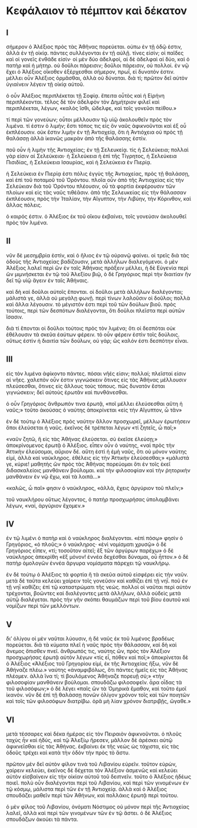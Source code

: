 # Κεφάλαιον τὸ πέμπτον καὶ δέκατον

## I

σήμερον ὀ Ἀλέξιος πρὸς τὰς Ἀθῆνας πορεύεται. οὐπω ἐν τῇ ὁδῷ ἐστιν, ἀλλὰ ἐν τῇ οἰκίᾳ. πάντες συλλέγονται ἐν τῇ αὐλῇ. τίνες εἰσίν; οἱ παῖδες καὶ οἱ γονεῖς ἐνθάδε εἰσίν· οἱ μὲν δύο ἀδελφοὶ, αἱ δὲ ἀδελφαὶ αἱ δύο, καὶ ὁ πατὴρ καὶ ἡ μήτηρ. οὐ δοῦλοι πάρεισιν; δοῦλοι πάρεισιν, οὐ πολλοί.
ἐν νῷ ἔχει ὁ Ἀλέξιος οἴκοθεν ἐξέρχεσθαι σήμερον, πρωΐ, εἰ δυνατόν ἐστιν. μέλλει οὖν Ἀλέξιος ὁρμᾶσθαι, ἀλλὰ οὐ δύναται. διὰ τί; πρῶτον δεῖ αὐτὸν ὑγιαίνειν λέγειν τῇ οἰκίᾳ αὐτοῦ.

ὁ οὖν Ἀλέξιος περιπλέκεται τῇ Σοφίᾳ. ἔπειτα οὗτὸς καὶ ἡ Εἰρήνη περιπλέκονται. τέλος δὲ τὸν ἀδελφὸν τὸν Δημήτριον φιλεῖ καὶ περιπλέκεται, λέγων, «καλὸς ἴσθι, ὤδελφε, καὶ τοῖς γονεῦσι πείθου.»

τί περὶ τῶν γονεύων; οὗτοι μέλλουσιν τῷ υἱῷ ἀκολουθεῖν πρὸς τὸν λιμένα. τί ἐστιν ὁ λιμήν; ἔστι τόπος τις εἰς ὃν ναῦς ἀφικνοῦνται καὶ ἐξ οὗ ἐκπλέουσιν. οὐκ ἔστιν λιμὴν ἐν τῇ Ἀντιοχείᾳ, ὅτι ἡ Ἀντιόχεια οὐ πρὸς τῇ θαλάσσῃ ἀλλὰ ἱκανῶς μακρὰν ἀπὸ τῆς θαλάσσης ἐστίν.

ποῦ οὖν ἡ λιμὴν τῆς Ἀντιοχείας; ἐν τῇ Σελευκείᾳ. τίς ἡ Σελεύκεια; πολλαὶ γὰρ εἰσιν αἱ Σελεύκειαι· ἡ Σελεύκεια ἡ ἐπὶ τῆς Τίγρητος, ἡ Σελεύκεια Πισιδίας, ἡ Σελεύκεια Ισαυρίας, καὶ ἡ Σελεύκεια ἐν Πιερίᾳ.

ἡ Σελεύκεια ἐν Πιερίᾳ ἐστι πόλις ἐγγὺς τῆς Ἀντιοχείας, πρὸς τῇ θαλάσσῃ, καὶ ἐπὶ τοῦ ποταμοῦ τοῦ Ὀρόντου. πλοῖα οὖν ἀπὸ τῆς Ἀντιοχείας εἰς τὴν Σελεύκιαν διὰ τοῦ Ὀρόντου πλέουσιν, οὗ τὰ φορτία ἐκφέρουσιν τῶν πλοίων καὶ εἰς τὰς ναῦς τιθέᾱσιν. ἀπὸ τῆς Σελευκείας εἰς τὴν θάλασσαν ἐκπλέουσιν, πρὸς τὴν Ἰταλίαν, τὴν Αἴγυπτον, τὴν Λιβύην, τὴν Κόρινθον, καὶ ἄλλας πόλεις.

ὁ καιρός ἐστιν. ὁ Ἀλέξιος ἐκ τοῦ οἴκου ἐκβαίνει, τοῖς γονεύσιν ἀκολουθεῖ πρὸς τὸν λιμένα.



## II
νῦν δὲ μεσημβρία ἐστίν, καὶ ὁ ἥλιος ἐν τῷ οὐρανῷ φαίνει. οἱ τρεῖς διὰ τὰς ὁδοὺς τῆς Ἀντιοχείας βαδίζουσιν, μετὰ ἀλλήλων διαλεγόμενοι. ὁ μὲν Ἀλέξιος λαλεῖ περὶ ὣν ἐν ταῖς Ἀθήναις πράξειν μέλλει, ἡ δὲ Εὐγενία περὶ ὣν μιμνήσκεται ἐν τῷ τοῦ Ἀλεξίου βιῷ, ὁ δὲ Γρηγόριος περὶ τὴν διαιτίαν ἣν δεῖ τῷ υἱῷ ἄγειν ἐν ταῖς Ἀθήναις.

καὶ δὴ καὶ δοῦλοι αὐτοῖς ἕπονται. οἱ δοῦλοι μετὰ ἀλλήλων διαλέγονται; μάλιστά γε, ἀλλὰ οὐ μεγάλῃ φωνῇ. περὶ τίνων λαλοῦσιν οἱ δοῦλοι; πολλὰ καὶ ἄλλα λέγουσιν. τὸ μέγιστόν ἐστι περὶ τοῦ τῶν δούλων βιοῦ. πρὸς τούτοις, περὶ τῶν δεσπότων διαλέγονται, ὅτι δοῦλοι πλεῖστα περὶ αὐτῶν ἴσασιν.

διὰ τί ἕπονται οἱ δοῦλοι τούτοις πρὸς τὸν λιμένα; ὅτι οἱ δεσπόται οὐκ ἐθέλουσιν τὰ σκεῦα ἑαύτων φέρειν. τὸ οὖν φέρειν ἐστὶν τοῖς δούλοις. οὕτως ἐστὶν ἡ διαιτία τῶν δούλων, οὐ γάρ; ὥς καλόν ἐστι δεσπότην εἶναι.


## III

εἰς τὸν λιμένα ἀφίκοντο πάντες. πόσαι νῆές εἰσιν; πολλαί; πλεῖσταί εἰσιν αἱ νῆες. χαλεπὸν οὖν ἐστιν γιγνώσκειν ὅτινες εἰς τὰς Ἀθήνας μέλλουσιν πλεύσεσθαι, ὅτινες εἰς ἄλλους τοὺς τόπους. πῶς δυνατὸν ἔσται γιγνώσκειν; δεῖ αὐτοὺς ἐρωτᾶν καὶ πυνθάνεσθαι.

ὁ οὖν Γρηγόριος ἄνθρωπόν τινα ἐρωτᾷ, «ποῖ μέλλει ἐλεύσεσθαι αὕτη ἡ ναῦς;» τοῦτο ἀκούσας ὁ ναύτης ἀποκρίνεται «εἰς τὴν Αἴγυπτον, ὦ τᾶν»

ἐν δὲ τούτῳ ὁ Ἀλέξιος πρὸς ναύτην ἄλλον προσχωρεῖ, μέλλων ἐρωτήσειν ὅποι ἐλεύσεται ἡ ναῦς. ἐκεῖνος δὲ τρέπεται λέγων «τί ζητεῖς, ὧ παῖ;»

«ναῦν ζητῶ, ἣ εἰς τὰς Ἀθήνας ἐλεύσεται. σὺ ἐκεῖσε ἐλεύσῃ;» ἀποκρίνομενος ἐρωτᾷ ὁ Ἀλέξιος. εἶπεν οὖν ὁ ναύτης, «ναὶ πρὸς τὴν Ἀττικὴν ἐλεύσομαι, αὔριον δέ. αὕτη ἐστὶ ἡ ἐμὴ ναῦς, ὅτι οὐ μόνον ναύτης εἰμί, ἀλλὰ καὶ ναύκληρος. ἐθέλεις εἰς τὴν Ἀττικὴν ἐλεύσεσθαι;»
«μάλιστά γε, κύριε! μαθητὴς ὢν πρὸς τὰς Ἀθήνας πορεύομαι ὅτι ἐν τοῖς ἐκεῖ διδασκαλείοις μανθάνειν βούλομαι. καὶ τὴν φιλοσοφίαν καὶ τὴν ῥητορικὴν μανθάνειν ἐν νῷ ἔχω, καὶ τὰ λοιπά...»

«καλῶς, ὦ παῖ» φησιν ὁ ναύκληρος, «ἀλλὰ, ἔχεις ἀργύριον τοῦ πλεῖν;»

τοῦ ναυκλήρου οὕτως λέγοντος, ὁ πατὴρ προσχωρήσας ὑπολαμβάνει λέγων, «ναί, ἀργύριον ἔχομεν.»


## IV
ἐν τῷ λιμένι ὁ πατὴρ καὶ ὁ ναύκληρος διαλέγονται. «ἐπὶ πόσῳ» φησὶν ὁ Γρηγόριος, «ὁ πλοῦς;» ὁ ναύκληρος· «ἑνὶ νομίσματι χρυσῷ» ὁ δὲ Γρηγόριος εἶπεν, «τί; τοσοῦτον αἰτεῖ; ἓξ τῶν ἀργύρων παρέχω» ὁ δὲ ναύκληρος ἀπεκρίθη «ἓξ μόνον! ἐννέα δεχέσθαι δύναμαι, οὖ ἦττον.» ὁ δὲ πατὴρ ὁμολογῶν ἐννέα ἄργυρα νομίσματα πάρεχει τῷ ναυκλήρῳ.

ἐν δὲ τούτῳ ὁ Ἀλέξιος τὰ φορτία ἢ τὰ σκεῦα αὐτοῦ εἰσφέρει εἰς τὴν ναῦν. μετὰ δὲ ταῦτα κελεύει χαίρειν τοῖς γονεῦσιν καὶ καθίζει ἐπὶ τῇ νηΐ. ποῦ ἐν τῇ νηῒ καθίζει; ἐπὶ τῷ καταστρώματι τῆς νεώς. πολλοὶ οἱ ναῦται περὶ αὐτὸν τρέχονται, βοῶντες καὶ διαλέγοντες μετὰ ἀλλήλων, ἀλλὰ οὐδεὶς μετὰ αὐτῷ διαλέγεται. πρὸς τὴν γῆν σκόπει θαυμάζων περὶ τοῦ βίου ἑαυτοῦ καὶ νομίζων περὶ τῶν μελλόντων.

## V
δι’ ὀλίγου οἱ μὲν ναῦται λύουσιν, ἡ δὲ ναῦς ἐκ τοῦ λιμένος βραδέως πορεύεται. διὰ τὰ κύματα πλεῖ ἡ ναῦς πρὸς τὴν θάλασσαν, καὶ δὴ καὶ ἄνεμος ὄπισθεν πνεῖ.
ἄνθρωπός τις, ναύτης ὤν, πρὸς τὸν Ἀλέξιον προσχωρήσας ἐρωτᾷ αὐτὸν λέγων «τίς εἶ, πόθεν καὶ ποῖ;» ἀποκρίνεται δὲ ὁ Ἀλέξιος «Ἀλέξιος τοῦ Γρηγορίου εἰμί, ἐκ τῆς Ἀντιοχείας ἥξω, νῦν δὲ Ἀθήναζε πλέω.» ναύτης «ἀναμφιβόλως, ὅτι πάντες ἡμεῖς εἰς τὰς Ἀθήνας πλέομεν. ἀλλὰ ἵνα τί; τί βουλόμενος Ἀθήναζε πορευῇ σύ;»
«τὴν φιλοσοφίαν μανθάνειν βούλομαι. σπουδάζω φιλοσοφεῖν. ἆρα οἶδας τὰ τοῦ φιλοσόφων;»
ὁ δὲ λέγει «παῖς ὢν τὰ Ὁμηρικὰ ἔμαθον, καὶ τοῦτο ἐμοῖ ἱκανόν. νῦν δὲ ἐπὶ τῇ θαλάσσῃ πονῶν ὀλίγον χρόνον τοῖς καὶ τῶν ποιητῶν καὶ τοῖς τῶν φιλοσόφων διατρίβω. ὁρᾶ μὴ λίαν χρόνον διατριβῇς, ὤγαθε.»

## VI
μετὰ τέσσαρες καὶ δέκα ἡμέρας εἰς τὸν Πειραιὸν ἀφικνοῦνται. ὁ πλοῦς ταχὺς ἦν καὶ ἡδύς, καὶ τῷ Ἀλεξίῳ ἤρεσεν, μᾶλλον δὲ ἀρέσκει αὐτῷ ἀφικνεῖσθαι εἰς τὰς Ἀθήνας. ἐκβαίνει ἐκ τῆς νεὼς ὡς τάχιστα, εἰς τὰς ὁδοῦς τρέχει καὶ κατὰ τὴν ὁδὸν τὴν πρὸς τὸ ἄστυ.

πρῶτον μὲν δεῖ αὐτὸν φίλον τινὰ τοῦ Λιβανίου εὑρεῖν. τοῦτον εὑρὼν, χαίρειν κελεύει, ἐκεῖνος δὲ δέχεται τὸν Ἀλέξιον ἀσμενῶς καὶ κελεύει αὐτὸν εἰσβαίνειν εἰς τὴν οἰκίαν αὐτοῦ τοῦ δειπνεῖν. τοῦτο ὁ Ἀλέξιος ἡδέως ποιεῖ. πολὺ οὖν διαλέγονται περὶ τοῦ Λιβανίου, καὶ περὶ τῶν γινομένων ἐν τῷ κόσμῳ, μάλιστα περὶ τῶν ἐν τῇ Ἀντιοχείᾳ. ἀλλὰ καὶ ὁ Ἀλέξιος σπουδάζει μαθεῖν περὶ τῶν Ἀθήνων, καὶ πολλάκις ἐρωτᾷ περὶ τούτου.

ὁ μὲν φίλος τοῦ Λιβανίου, ὀνόματι Νόστιμος οὐ μόνον περὶ τῆς Ἀντιοχείας λαλεῖ, ἀλλὰ καὶ περὶ τῶν γινομένων τῶν ἐν τῷ ἄστει. ὁ δὲ Ἀλέξιος σπουδάζων ἀκούει τὰ πάντα.
